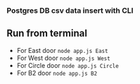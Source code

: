### Postgres DB csv data insert with CLI

## Run from terminal
- For East door
 ```node app.js East```
- For West door
 ```node app.js West```
- For Circle door
 ```node app.js Circle```
- For B2 door
 ```node app.js B2```